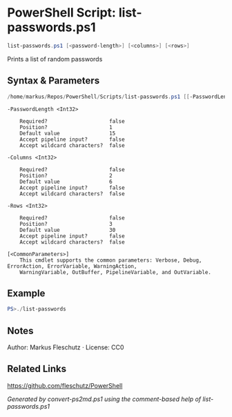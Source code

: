 # PowerShell Script: list-passwords.ps1
```powershell
list-passwords.ps1 [<password-length>] [<columns>] [<rows>]
```

Prints a list of random passwords

## Syntax & Parameters
```powershell
/home/markus/Repos/PowerShell/Scripts/list-passwords.ps1 [[-PasswordLength] <Int32>] [[-Columns] <Int32>] [[-Rows] <Int32>] [<CommonParameters>]
```

```
-PasswordLength <Int32>
    
    Required?                    false
    Position?                    1
    Default value                15
    Accept pipeline input?       false
    Accept wildcard characters?  false
```

```
-Columns <Int32>
    
    Required?                    false
    Position?                    2
    Default value                6
    Accept pipeline input?       false
    Accept wildcard characters?  false
```

```
-Rows <Int32>
    
    Required?                    false
    Position?                    3
    Default value                30
    Accept pipeline input?       false
    Accept wildcard characters?  false
```

```
[<CommonParameters>]
    This cmdlet supports the common parameters: Verbose, Debug, ErrorAction, ErrorVariable, WarningAction, 
    WarningVariable, OutBuffer, PipelineVariable, and OutVariable.
```

## Example
```powershell
PS>./list-passwords
```


## Notes
Author: Markus Fleschutz · License: CC0

## Related Links
https://github.com/fleschutz/PowerShell

*Generated by convert-ps2md.ps1 using the comment-based help of list-passwords.ps1*
